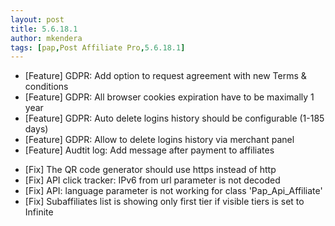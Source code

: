 ```yaml
---
layout: post
title: 5.6.18.1
author: mkendera
tags: [pap,Post Affiliate Pro,5.6.18.1]
---
```


- [Feature] GDPR: Add option to request agreement with new Terms & conditions
- [Feature] GDPR: All browser cookies expiration have to be maximally 1 year
- [Feature] GDPR: Auto delete logins history should be configurable (1-185 days)
- [Feature] GDPR: Allow to delete logins history via merchant panel
- [Feature] Audtit log: Add message after payment to affiliates

<!--more-->

- [Fix] The QR code generator should use https instead of http
- [Fix] API click tracker: IPv6 from url parameter is not decoded
- [Fix] API: language parameter is not working for class 'Pap_Api_Affiliate'
- [Fix] Subaffiliates list is showing only first tier if visible tiers is set to Infinite
